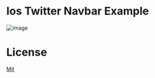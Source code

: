 # Ios Twitter Navbar Example

![image](https://user-images.githubusercontent.com/79871380/130050392-13236308-4c83-45cc-871a-57e6924b2bb0.png)



# License

[Mit](https://github.com/cemaltuysuz/ios-navbar-twitter-clone/blob/master/LICENSE)
